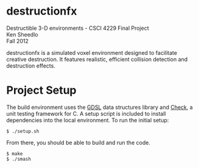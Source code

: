 # destructionfx

Destructible 3-D environments - CSCI 4229 Final Project  
Ken Sheedlo  
Fall 2012

destructionfx is a simulated voxel environment designed to facilitate creative
destruction. It features realistic, efficient collision detection and
destruction effects.

# Project Setup

The build environment uses the [GDSL](http://home.gna.org/gdsl/) data structures
library and [Check](http://check.sourceforge.net/), a unit testing framework for
C. A setup script is included to install dependencies into the local
environment. To run the initial setup:

    $ ./setup.sh

From there, you should be able to build and run the code.

    $ make
    $ ./smash


